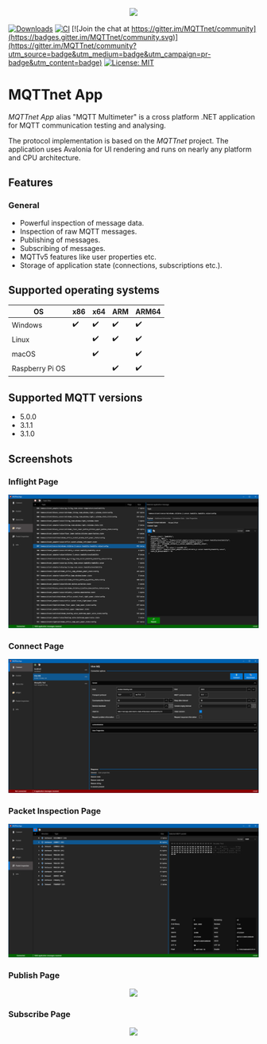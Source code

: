 <p align="center">
<img src="https://github.com/chkr1011/MQTTnet.App/blob/main/Images/Icons/icon_det_128.png?raw=true" width="128">
</p>

[![Downloads](https://img.shields.io/github/downloads/chkr1011/MQTTnetApp/total?color=green)](https://img.shields.io/github/downloads/chkr1011/MQTTnetApp/total?color=green)
[![CI](https://img.shields.io/github/workflow/status/chkr1011/MQTTnetApp/CI/main)](https://img.shields.io/github/workflow/status/chkr1011/MQTTnetApp/CI/main)
[![Join the chat at https://gitter.im/MQTTnet/community](https://badges.gitter.im/MQTTnet/community.svg)](https://gitter.im/MQTTnet/community?utm_source=badge&utm_medium=badge&utm_campaign=pr-badge&utm_content=badge)
[![License: MIT](https://img.shields.io/badge/License-MIT-green.svg)](https://raw.githubusercontent.com/chkr1011/MQTTnet/master/LICENSE)
  
# MQTTnet App

_MQTTnet App_ alias "MQTT Multimeter" is a cross platform .NET application for MQTT communication testing and analysing.

The protocol implementation is based on the _MQTTnet_ project. The application uses Avalonia for UI rendering and runs on nearly any platform and CPU architecture.

## Features

### General

* Powerful inspection of message data.
* Inspection of raw MQTT messages.
* Publishing of messages.
* Subscribing of messages.
* MQTTv5 features like user properties etc.
* Storage of application state (connections, subscriptions etc.).

## Supported operating systems

| OS              | x86                | x64                | ARM                | ARM64              |
|-----------------|--------------------|--------------------|--------------------|--------------------|
| Windows         | :heavy_check_mark: | :heavy_check_mark: | :heavy_check_mark: | :heavy_check_mark: |
| Linux           |                    | :heavy_check_mark: | :heavy_check_mark: | :heavy_check_mark: |
| macOS           |                    | :heavy_check_mark: |                    | :heavy_check_mark: |
| Raspberry Pi OS |                    |                    | :heavy_check_mark: | :heavy_check_mark: |

## Supported MQTT versions

* 5.0.0
* 3.1.1
* 3.1.0

## Screenshots

### Inflight Page

<p align="center">
<img src="https://github.com/chkr1011/MQTTnetApp/blob/main/Images/Screenshots/InflightPage.png?raw=true">
</p>

### Connect Page

<p align="center">
<img src="https://github.com/chkr1011/MQTTnetApp/blob/main/Images/Screenshots/ConnectPage.png?raw=true">
</p>

### Packet Inspection Page

<p align="center">
<img src="https://github.com/chkr1011/MQTTnetApp/blob/main/Images/Screenshots/PacketInspectionPage.png?raw=true">
</p>

### Publish Page

<p align="center">
<img src="https://github.com/chkr1011/MQTTnetApp/blob/main/Images/Screenshots/PublishPage.png?raw=true">
</p>

### Subscribe Page

<p align="center">
<img src="https://github.com/chkr1011/MQTTnetApp/blob/main/Images/Screenshots/SubscribePage.png?raw=true">
</p>
